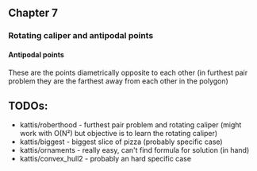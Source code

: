 ## Chapter 7

### Rotating caliper and antipodal points
#### Antipodal points
These are the points diametrically opposite to each other (in furthest pair problem they are the farthest away from each other in the polygon)

## TODOs:
- kattis/roberthood - furthest pair problem and rotating caliper (might work with O(N²) but objective is to learn the rotating caliper)
- kattis/biggest - biggest slice of pizza (probably specific case)
- kattis/ornaments - really easy, can't find formula for solution (in hand)
- kattis/convex_hull2 - probably an hard specific case
